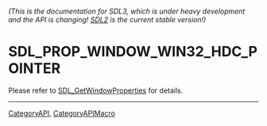 ###### (This is the documentation for SDL3, which is under heavy development and the API is changing! [SDL2](https://wiki.libsdl.org/SDL2/) is the current stable version!)
# SDL_PROP_WINDOW_WIN32_HDC_POINTER

Please refer to [SDL_GetWindowProperties](SDL_GetWindowProperties) for details.

----
[CategoryAPI](CategoryAPI), [CategoryAPIMacro](CategoryAPIMacro)

